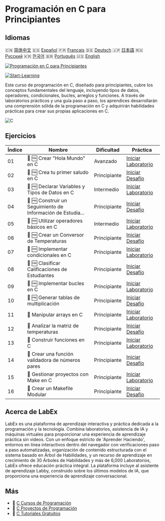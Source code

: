 # Programación en C para Principiantes

## Idiomas

🇨🇳 [简体中文](README_zh.md) 🇪🇸 [Español](README_es.md) 🇫🇷 [Français](README_fr.md) 🇩🇪 [Deutsch](README_de.md) 🇯🇵 [日本語](README_ja.md) 🇷🇺 [Русский](README_ru.md) 🇰🇷 [한국어](README_ko.md) 🇧🇷 [Português](README_pt.md) 🇺🇸 [English](README.md) 

[![Programación en C para Principiantes](https://cover-creator.labex.io/c-programming-for-beginners.png?lang=es)](https://labex.io/es/courses/c-programming-for-beginners)

[![Start-Learning](https://img.shields.io/badge/Start-Learning-whitesmoke?style=for-the-badge)](https://labex.io/es/courses/c-programming-for-beginners)

Este curso de programación en C, diseñado para principiantes, cubre los conceptos fundamentales del lenguaje, incluyendo tipos de datos, operadores, condicionales, bucles, arreglos y funciones. A través de laboratorios prácticos y una guía paso a paso, los aprendices desarrollarán una comprensión sólida de la programación en C y adquirirán habilidades prácticas para crear sus propias aplicaciones en C.

![C](https://img.shields.io/badge/C-whitesmoke?style=for-the-badge&logo=c)


## Ejercicios

|   Índice | Nombre                                                      | Dificultad   | Práctica                                                                                                                       |
|----------|-------------------------------------------------------------|--------------|--------------------------------------------------------------------------------------------------------------------------------|
|       01 | 📖 🆓 Crear "Hola Mundo" en C                               | Avanzado     | <a target='_blank' href='https://labex.io/es/tutorials/c-create-hello-world-in-c-438286'>Iniciar Laboratorio</a>               |
|       02 | 🎯 🆓 Crea tu primer saludo en C                            | Principiante | <a target='_blank' href='https://labex.io/es/tutorials/c-craft-your-first-c-greeting-438337'>Iniciar Desafío</a>               |
|       03 | 📖 🆓 Declarar Variables y Tipos de Datos en C              | Intermedio   | <a target='_blank' href='https://labex.io/es/tutorials/c-declare-variables-and-data-types-in-c-438287'>Iniciar Laboratorio</a> |
|       04 | 🎯 🆓 Construir un Seguimiento de Información de Estudia... | Principiante | <a target='_blank' href='https://labex.io/es/tutorials/c-build-student-information-tracker-438353'>Iniciar Desafío</a>         |
|       05 | 📖 🆓 Utilizar operadores básicos en C                      | Intermedio   | <a target='_blank' href='https://labex.io/es/tutorials/c-use-basic-operators-in-c-438288'>Iniciar Laboratorio</a>              |
|       06 | 🎯 🆓 Crear un Conversor de Temperaturas                    | Principiante | <a target='_blank' href='https://labex.io/es/tutorials/c-create-a-temperature-converter-438383'>Iniciar Desafío</a>            |
|       07 | 📖 🆓 Implementar condicionales en C                        | Principiante | <a target='_blank' href='https://labex.io/es/tutorials/c-implement-conditionals-in-c-438331'>Iniciar Laboratorio</a>           |
|       08 | 🎯 🆓 Clasificar Calificaciones de Estudiantes              | Principiante | <a target='_blank' href='https://labex.io/es/tutorials/c-classify-student-grades-438387'>Iniciar Desafío</a>                   |
|       09 | 📖 🆓 Implementar bucles en C                               | Principiante | <a target='_blank' href='https://labex.io/es/tutorials/c-implement-loops-in-c-438332'>Iniciar Laboratorio</a>                  |
|       10 | 🎯 🆓 Generar tablas de multiplicación                      | Principiante | <a target='_blank' href='https://labex.io/es/tutorials/c-generate-multiplication-tables-438391'>Iniciar Desafío</a>            |
|       11 | 📖  Manipular arrays en C                                   | Principiante | <a target='_blank' href='https://labex.io/es/tutorials/c-handle-arrays-in-c-438330'>Iniciar Laboratorio</a>                    |
|       12 | 🎯  Analizar la matriz de temperaturas                      | Principiante | <a target='_blank' href='https://labex.io/es/tutorials/c-analyze-temperature-array-438390'>Iniciar Desafío</a>                 |
|       13 | 📖  Construir funciones en C                                | Principiante | <a target='_blank' href='https://labex.io/es/tutorials/c-build-functions-in-c-438329'>Iniciar Laboratorio</a>                  |
|       14 | 🎯  Crear una función validadora de números pares           | Principiante | <a target='_blank' href='https://labex.io/es/tutorials/c-create-even-number-validator-function-438393'>Iniciar Desafío</a>     |
|       15 | 📖  Gestionar proyectos con Make en C                       | Principiante | <a target='_blank' href='https://labex.io/es/tutorials/c-manage-projects-with-make-in-c-438333'>Iniciar Laboratorio</a>        |
|       16 | 🎯  Crear un Makefile Modular                               | Principiante | <a target='_blank' href='https://labex.io/es/tutorials/c-create-a-modular-makefile-438425'>Iniciar Desafío</a>                 |

## Acerca de LabEx

LabEx es una plataforma de aprendizaje interactiva y práctica dedicada a la programación y la tecnología. Combina laboratorios, asistencia de IA y máquinas virtuales para proporcionar una experiencia de aprendizaje práctica sin videos. Con un enfoque estricto de 'Aprender Haciendo', entornos en línea interactivos dentro del navegador con verificaciones paso a paso automatizadas, organización de contenido estructurada con el sistema basado en Árbol de Habilidades, y un recurso de aprendizaje en crecimiento de 30 Árboles de Habilidades y más de 6,000 Laboratorios, LabEx ofrece educación práctica integral. La plataforma incluye al asistente de aprendizaje Labby, construido sobre los últimos modelos de IA, que proporciona una experiencia de aprendizaje conversacional.

## Más

- 🔗 [C Cursos de Programación](https://github.com/labex-labs/awesome-programming-courses)
- 🔗 [C Proyectos de Programación](https://github.com/labex-labs/awesome-programming-projects)
- 🔗 [C Tutoriales Gratuitos](https://github.com/labex-labs/c-free-tutorials)


